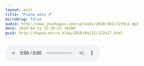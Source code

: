 ```yaml
---
layout: post
title: "Piano solo 3"
microblog: false
audio: http://www.jeankapsa.com/uploads/2018/401cf2f0cd.mp3
date: 2018-04-21 15:26:27 +0200
guid: http://kapsa.micro.blog/2018/04/21/132627.html
---
```

<audio controls="controls" src="http://www.jeankapsa.com/uploads/2018/401cf2f0cd.mp3" />
